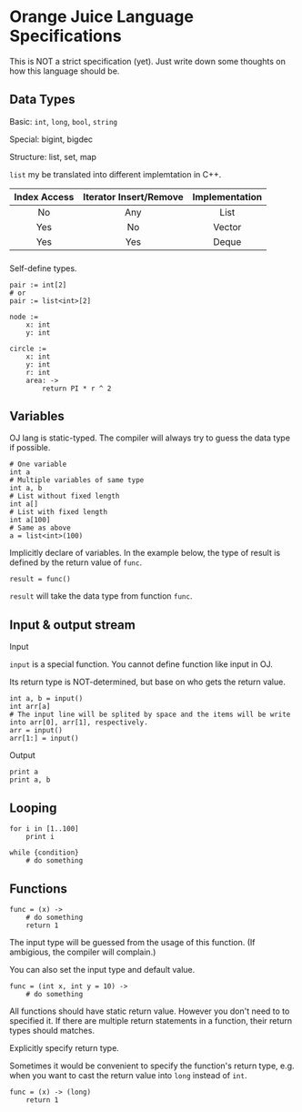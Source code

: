 # Orange Juice Language Specifications

This is NOT a strict specification (yet). Just write down some thoughts on how this language should be.

## Data Types

Basic: `int`, `long`, `bool`, `string`

Special: bigint, bigdec

Structure: list, set, map

`list` my be translated into different implemtation in C++.

| Index Access | Iterator Insert/Remove | Implementation |
|:------------:|:----------------------:|:--------------:|
| No           | Any                    | List           |
| Yes          | No                     | Vector         |
| Yes          | Yes                    | Deque          |

###

Self-define types.

```
pair := int[2]
# or
pair := list<int>[2]
```

```
node :=
    x: int
    y: int
```

```
circle :=
    x: int
    y: int
    r: int
    area: ->
        return PI * r ^ 2
```

## Variables

OJ lang is static-typed. The compiler will always try to guess the data type if possible.

```
# One variable
int a
# Multiple variables of same type
int a, b
# List without fixed length
int a[]
# List with fixed length
int a[100]
# Same as above
a = list<int>(100)
```

Implicitly declare of variables. In the example below, the type of result is defined by the return value of `func`.

```
result = func()
```

`result` will take the data type from function `func`.

## Input & output stream

Input

`input` is a special function. You cannot define function like input in OJ.

Its return type is NOT-determined, but base on who gets the return value.

```
int a, b = input()
int arr[a]
# The input line will be splited by space and the items will be write into arr[0], arr[1], respectively.
arr = input()
arr[1:] = input()
```

Output

```
print a
print a, b
```

## Looping

```
for i in [1..100]
    print i
```

```
while {condition}
    # do something
```

## Functions

```
func = (x) ->
    # do something
    return 1
```

The input type will be guessed from the usage of this function. (If ambigious, the compiler will complain.)

You can also set the input type and default value.

```
func = (int x, int y = 10) ->
    # do something
```

All functions should have static return value. However you don't need to to specified it.
If there are multiple return statements in a function, their return types should matches.

Explicitly specify return type.

Sometimes it would be convenient to specify the function's return type,
e.g. when you want to cast the return value into `long` instead of `int`.

```
func = (x) -> (long)
    return 1
```
